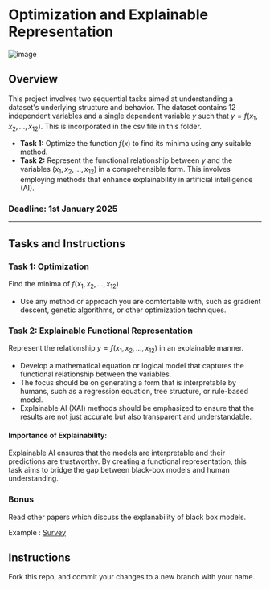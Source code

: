 # Optimization and Explainable Representation

![image](https://github.com/user-attachments/assets/e10f393b-2402-40c1-9716-9dd8ab274555)


## Overview

This project involves two sequential tasks aimed at understanding a dataset's underlying structure and behavior. The dataset contains 12 independent variables and a single dependent variable $y$ such that $y = f(x_1, x_2, \dots, x_{12})$. This is incorporated in the csv file in this folder.

- **Task 1:** Optimize the function $f(x)$ to find its minima using any suitable method.  
- **Task 2:** Represent the functional relationship between $y$ and the variables $(x_1, x_2, \dots, x_{12})$ in a comprehensible form. This involves employing methods that enhance explainability in artificial intelligence (AI).

### Deadline: **1st January 2025**

---

## Tasks and Instructions

### **Task 1: Optimization**
Find the minima of $f(x_1, x_2, \dots, x_{12})$

- Use any method or approach you are comfortable with, such as gradient descent, genetic algorithms, or other optimization techniques.  

### **Task 2: Explainable Functional Representation**
Represent the relationship $y = f(x_1, x_2, \dots, x_{12})$ in an explainable manner.

- Develop a mathematical equation or logical model that captures the functional relationship between the variables.  
- The focus should be on generating a form that is interpretable by humans, such as a regression equation, tree structure, or rule-based model.  
- Explainable AI (XAI) methods should be emphasized to ensure that the results are not just accurate but also transparent and understandable.

#### Importance of Explainability:
Explainable AI ensures that the models are interpretable and their predictions are trustworthy. By creating a functional representation, this task aims to bridge the gap between black-box models and human understanding.

### **Bonus**
Read other papers which discuss the explanability of black box models. 

Example : [Survey](https://arxiv.org/pdf/2107.07045)

## Instructions 

Fork this repo, and commit your changes to a new branch with your name.
